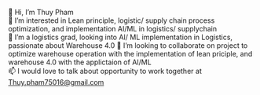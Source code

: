 👋 Hi, I’m Thuy Pham  
👀 I’m interested in Lean principle, logistic/ supply chain process optimization, and implementation AI/ML in logistics/ supplychain  
🌱 I’m a logistics grad, looking into AI/ ML implementation in Logistics, passionate about Warehouse 4.0
💞️ I’m looking to collaborate on project to optimize warehouse operation with the implementation of lean priciple, and warehouse 4.0 with the applictaion of AI/ML  
📫 I would love to talk about opportunity to work together at Thuy.pham75016@gmail.com  
<!---
ThuyPh-am/ThuyPh-am is a ✨ special ✨ repository because its `README.md` (this file) appears on your GitHub profile.
You can click the Preview link to take a look at your changes.
--->
